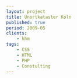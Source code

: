 ```yaml
---
layout: project
title: Unortkataster Köln
published: true
period: 2009-05
clients:
    - khm
tags:
    - CSS
    - HTML
    - PHP
    - Constulting
---
```

